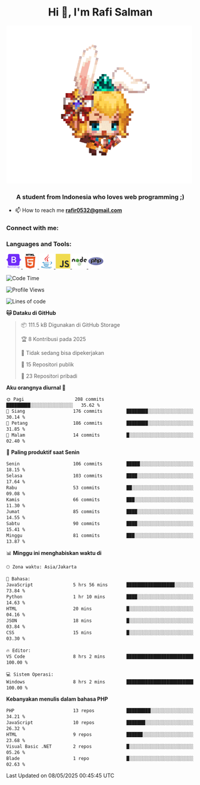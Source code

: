 <h1 align="center">Hi 👋, I'm Rafi Salman</h1>
<img src="img/lp.gif" /> 
<h3 align="center">A student from Indonesia who loves web programming ;)</h3>

- 📫 How to reach me **rafir0532@gmail.com**

<h3 align="left">Connect with me:</h3>
<p align="left">
</p>

<h3 align="left">Languages and Tools:</h3>
<p align="left"> <a href="https://getbootstrap.com" target="_blank" rel="noreferrer"> <img src="https://raw.githubusercontent.com/devicons/devicon/master/icons/bootstrap/bootstrap-plain-wordmark.svg" alt="bootstrap" width="40" height="40"/> </a> <a href="https://www.w3.org/html/" target="_blank" rel="noreferrer"> <img src="https://raw.githubusercontent.com/devicons/devicon/master/icons/html5/html5-original-wordmark.svg" alt="html5" width="40" height="40"/> </a> <a href="https://www.java.com" target="_blank" rel="noreferrer"> <img src="https://raw.githubusercontent.com/devicons/devicon/master/icons/java/java-original.svg" alt="java" width="40" height="40"/> </a> <a href="https://developer.mozilla.org/en-US/docs/Web/JavaScript" target="_blank" rel="noreferrer"> <img src="https://raw.githubusercontent.com/devicons/devicon/master/icons/javascript/javascript-original.svg" alt="javascript" width="40" height="40"/> </a> <a href="https://nodejs.org" target="_blank" rel="noreferrer"> <img src="https://raw.githubusercontent.com/devicons/devicon/master/icons/nodejs/nodejs-original-wordmark.svg" alt="nodejs" width="40" height="40"/> </a> <a href="https://www.php.net" target="_blank" rel="noreferrer"> <img src="https://raw.githubusercontent.com/devicons/devicon/master/icons/php/php-original.svg" alt="php" width="40" height="40"/> </a> </p>

<!--START_SECTION:waka-->
![Code Time](http://img.shields.io/badge/Code%20Time-395%20hrs%2053%20mins-blue)

![Profile Views](http://img.shields.io/badge/Profil%20dilihat-0-blue)

![Lines of code](https://img.shields.io/badge/Sejak%20Hello%20World%20aku%20telah%20menulis-1.8%20million%20baris%20kode-blue)

**🐱 Dataku di GitHub** 

> 📦 111.5 kB Digunakan di GitHub Storage 
 > 
> 🏆 8 Kontribusi pada 2025
 > 
> 🚫 Tidak sedang bisa dipekerjakan
 > 
> 📜 15 Repositori publik 
 > 
> 🔑 23 Repositori pribadi 
 > 
**Aku orangnya diurnal 🐤** 

```text
🌞 Pagi                   208 commits         █████████░░░░░░░░░░░░░░░░   35.62 % 
🌆 Siang                  176 commits         ████████░░░░░░░░░░░░░░░░░   30.14 % 
🌃 Petang                 186 commits         ████████░░░░░░░░░░░░░░░░░   31.85 % 
🌙 Malam                  14 commits          █░░░░░░░░░░░░░░░░░░░░░░░░   02.40 % 
```
📅 **Paling produktif saat Senin** 

```text
Senin                    106 commits         █████░░░░░░░░░░░░░░░░░░░░   18.15 % 
Selasa                   103 commits         ████░░░░░░░░░░░░░░░░░░░░░   17.64 % 
Rabu                     53 commits          ██░░░░░░░░░░░░░░░░░░░░░░░   09.08 % 
Kamis                    66 commits          ███░░░░░░░░░░░░░░░░░░░░░░   11.30 % 
Jumat                    85 commits          ████░░░░░░░░░░░░░░░░░░░░░   14.55 % 
Sabtu                    90 commits          ████░░░░░░░░░░░░░░░░░░░░░   15.41 % 
Minggu                   81 commits          ███░░░░░░░░░░░░░░░░░░░░░░   13.87 % 
```


📊 **Minggu ini menghabiskan waktu di** 

```text
🕑︎ Zona waktu: Asia/Jakarta

💬 Bahasa: 
JavaScript               5 hrs 56 mins       ██████████████████░░░░░░░   73.84 % 
Python                   1 hr 10 mins        ████░░░░░░░░░░░░░░░░░░░░░   14.63 % 
HTML                     20 mins             █░░░░░░░░░░░░░░░░░░░░░░░░   04.16 % 
JSON                     18 mins             █░░░░░░░░░░░░░░░░░░░░░░░░   03.84 % 
CSS                      15 mins             █░░░░░░░░░░░░░░░░░░░░░░░░   03.30 % 

🔥 Editor: 
VS Code                  8 hrs 2 mins        █████████████████████████   100.00 % 

💻 Sistem Operasi: 
Windows                  8 hrs 2 mins        █████████████████████████   100.00 % 
```

**Kebanyakan menulis dalam bahasa PHP** 

```text
PHP                      13 repos            █████████░░░░░░░░░░░░░░░░   34.21 % 
JavaScript               10 repos            ███████░░░░░░░░░░░░░░░░░░   26.32 % 
HTML                     9 repos             ██████░░░░░░░░░░░░░░░░░░░   23.68 % 
Visual Basic .NET        2 repos             █░░░░░░░░░░░░░░░░░░░░░░░░   05.26 % 
Blade                    1 repo              █░░░░░░░░░░░░░░░░░░░░░░░░   02.63 % 
```




 Last Updated on 08/05/2025 00:45:45 UTC
<!--END_SECTION:waka-->
